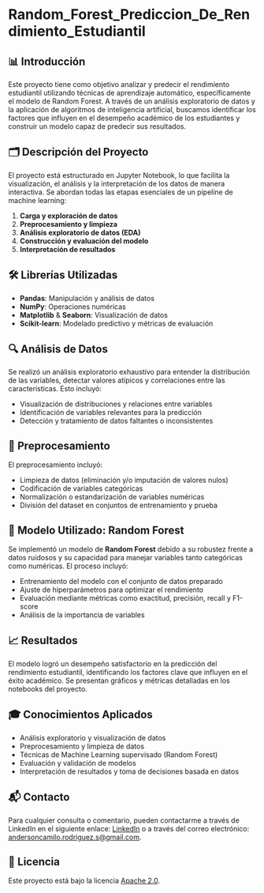 # Random_Forest_Prediccion_De_Rendimiento_Estudiantil

## 📊 Introducción

Este proyecto tiene como objetivo analizar y predecir el rendimiento estudiantil utilizando técnicas de aprendizaje automático, específicamente el modelo de Random Forest. A través de un análisis exploratorio de datos y la aplicación de algoritmos de inteligencia artificial, buscamos identificar los factores que influyen en el desempeño académico de los estudiantes y construir un modelo capaz de predecir sus resultados.

## 🗂️ Descripción del Proyecto

El proyecto está estructurado en Jupyter Notebook, lo que facilita la visualización, el análisis y la interpretación de los datos de manera interactiva. Se abordan todas las etapas esenciales de un pipeline de machine learning:

1. **Carga y exploración de datos**
2. **Preprocesamiento y limpieza**
3. **Análisis exploratorio de datos (EDA)**
4. **Construcción y evaluación del modelo**
5. **Interpretación de resultados**

## 🛠️ Librerías Utilizadas

- **Pandas**: Manipulación y análisis de datos
- **NumPy**: Operaciones numéricas
- **Matplotlib** & **Seaborn**: Visualización de datos
- **Scikit-learn**: Modelado predictivo y métricas de evaluación

## 🔍 Análisis de Datos

Se realizó un análisis exploratorio exhaustivo para entender la distribución de las variables, detectar valores atípicos y correlaciones entre las características. Esto incluyó:

- Visualización de distribuciones y relaciones entre variables
- Identificación de variables relevantes para la predicción
- Detección y tratamiento de datos faltantes o inconsistentes

## 🧹 Preprocesamiento

El preprocesamiento incluyó:

- Limpieza de datos (eliminación y/o imputación de valores nulos)
- Codificación de variables categóricas
- Normalización o estandarización de variables numéricas
- División del dataset en conjuntos de entrenamiento y prueba

## 🌲 Modelo Utilizado: Random Forest

Se implementó un modelo de **Random Forest** debido a su robustez frente a datos ruidosos y su capacidad para manejar variables tanto categóricas como numéricas. El proceso incluyó:

- Entrenamiento del modelo con el conjunto de datos preparado
- Ajuste de hiperparámetros para optimizar el rendimiento
- Evaluación mediante métricas como exactitud, precisión, recall y F1-score
- Análisis de la importancia de variables

## 📈 Resultados

El modelo logró un desempeño satisfactorio en la predicción del rendimiento estudiantil, identificando los factores clave que influyen en el éxito académico. Se presentan gráficos y métricas detalladas en los notebooks del proyecto.

## 🎓 Conocimientos Aplicados

- Análisis exploratorio y visualización de datos
- Preprocesamiento y limpieza de datos
- Técnicas de Machine Learning supervisado (Random Forest)
- Evaluación y validación de modelos
- Interpretación de resultados y toma de decisiones basada en datos

## 📬 Contacto

Para cualquier consulta o comentario, pueden contactarme a través de LinkedIn en el siguiente enlace: [LinkedIn](www.linkedin.com/in/andersoncrs) o a través del correo electrónico: andersoncamilo.rodriguez.s@gmail.com.

## 📜 Licencia
Este proyecto está bajo la licencia [Apache 2.0](LICENSE).

